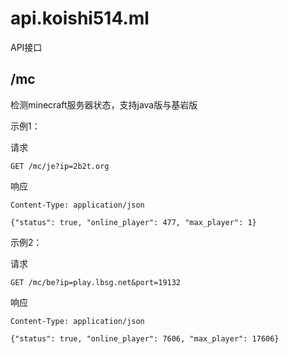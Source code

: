 # api.koishi514.ml

API接口

## /mc

检测minecraft服务器状态，支持java版与基岩版

示例1：

请求
```
GET /mc/je?ip=2b2t.org
```

响应
```
Content-Type: application/json

{"status": true, "online_player": 477, "max_player": 1}
```

示例2：

请求
```
GET /mc/be?ip=play.lbsg.net&port=19132
```

响应
```
Content-Type: application/json

{"status": true, "online_player": 7606, "max_player": 17606}
```
